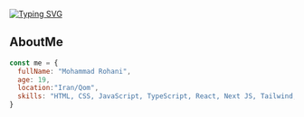 <a href="https://git.io/typing-svg"><img src="https://readme-typing-svg.demolab.com?font=Fira+Code&weight=700&size=24&pause=1000&color=F727B3&random=false&width=435&lines=Hello+Guys+%F0%9F%91%8B;I'm+Mohammad+Rohani;A+Front+Developer;Nice+To+Meet+You." alt="Typing SVG" /></a>
## AboutMe
```javascript
const me = {
  fullName: "Mohammad Rohani",
  age: 19,
  location:"Iran/Qom",
  skills: "HTML, CSS, JavaScript, TypeScript, React, Next JS, Tailwind, Bootstrap, Styled Component, Git, WordPress, Figma",
}
```
